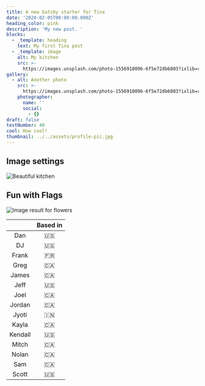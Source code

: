 ```yaml
---
title: A new Gatsby starter for Tina
date: '2020-02-05T00:00:00.000Z'
heading_color: pink
description: 'My new post. '
blocks:
  - _template: heading
    text: My first Tina post
  - _template: image
    alt: My kitchen
    src: >-
      https://images.unsplash.com/photo-1556910096-6f5e72db6803?ixlib=rb-1.2.1&ixid=eyJhcHBfaWQiOjEyMDd9&auto=format&fit=crop&w=2250&q=80
gallery:
  - alt: Another photo
    src: >-
      https://images.unsplash.com/photo-1556910096-6f5e72db6803?ixlib=rb-1.2.1&ixid=eyJhcHBfaWQiOjEyMDd9&auto=format&fit=crop&w=2250&q=80
    photographer:
      name: ''
      social:
        - {}
draft: false
testNumber: 40
cool: How cool!
thumbnail: ../../assets/profile-pic.jpg
---
```

## Image settings

![Beautiful kitchen ](https://images.unsplash.com/photo-1556910096-6f5e72db6803?ixlib=rb-1.2.1&ixid=eyJhcHBfaWQiOjEyMDd9&auto=format&fit=crop&w=2250&q=80 "A nice kitchen")

## Fun with Flags

![Image result for flowers](https://hips.hearstapps.com/hmg-prod.s3.amazonaws.com/images/colorful-of-dahlia-pink-flower-in-beautiful-garden-royalty-free-image-825886130-1554743243.jpg?crop=0.669xw:1.00xh;0.331xw,0&resize=640:*)

|  | Based in |
| :---: | :---: |
| Dan | 🇺🇸 |
| DJ | 🇺🇸 |
| Frank | 🇫🇷 |
| Greg | 🇨🇦 |
| James | 🇨🇦 |
| Jeff | 🇺🇸 |
| Joel | 🇨🇦 |
| Jordan | 🇨🇦 |
| Jyoti | 🇮🇳 |
| Kayla | 🇨🇦 |
| Kendall | 🇺🇸 |
| Mitch | 🇨🇦 |
| Nolan | 🇨🇦 |
| Sam | 🇨🇦 |
| Scott | 🇺🇸 |
